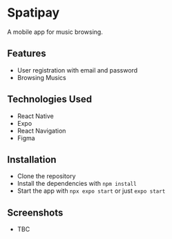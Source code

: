 # Spatipay

A mobile app for music browsing.

## Features
* User registration with email and password
* Browsing Musics

## Technologies Used

* React Native
* Expo
* React Navigation
* Figma

## Installation

* Clone the repository
* Install the dependencies with `npm install`
* Start the app with `npx expo start` or just `expo start`

## Screenshots

* TBC